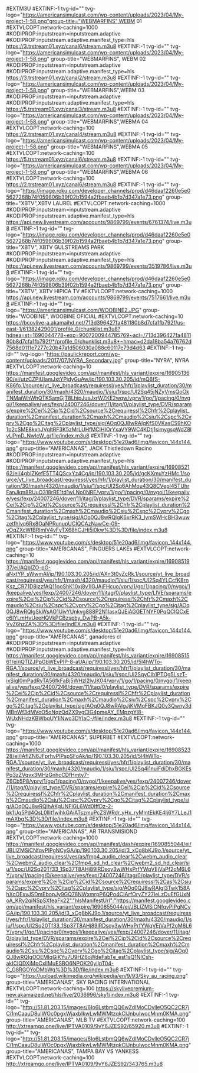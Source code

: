 #EXTM3U
#EXTINF:-1 tvg-id="" tvg-logo="https://americansimulcast.com/wp-content/uploads/2023/04/My-project-1-58.png"group-title="WEBMARFINS",WEBM 01
#EXTVLCOPT:network-caching=1000
#KODIPROP:inputstream=inputstream.adaptive
#KODIPROP:inputstream.adaptive.manifest_type=hls
https://3.trstream01.xyz/canal6/stream.m3u8
#EXTINF:-1 tvg-id="" tvg-logo="https://americansimulcast.com/wp-content/uploads/2023/04/My-project-1-58.png" group-title="WEBMARFINS", WEBM 02
#KODIPROP:inputstream=inputstream.adaptive
#KODIPROP:inputstream.adaptive.manifest_type=hls
https://3.trstream01.xyz/canal2/stream.m3u8
#EXTINF:-1 tvg-id="" tvg-logo="https://americansimulcast.com/wp-content/uploads/2023/04/My-project-1-58.png" group-title="WEBMARFINS",WEBM 03
#KODIPROP:inputstream=inputstream.adaptive
#KODIPROP:inputstream.adaptive.manifest_type=hls
https://5.trstream01.xyz/canal3/stream.m3u8
#EXTINF:-1 tvg-id="" tvg-logo="https://americansimulcast.com/wp-content/uploads/2023/04/My-project-1-58.png" group-title="WEBMARFINS",WEBMA 04
#EXTVLCOPT:network-caching=100
https://2.trstream01.xyz/canal4/stream.m3u8
#EXTINF:-1 tvg-id="" tvg-logo="https://americansimulcast.com/wp-content/uploads/2023/04/My-project-1-58.png" group-title="WEBMARFINS",WEBMA 05
#EXTVLCOPT:network-caching=100
https://5.trstream01.xyz/canal6/stream.m3u8
#EXTINF:-1 tvg-id="" tvg-logo="https://americansimulcast.com/wp-content/uploads/2023/04/My-project-1-58.png" group-title="WEBMARFINS",WEBMA 06
#EXTVLCOPT:network-caching=100
https://2.trstream01.xyz/canal6/stream.m3u8
#EXTINF:-1 tvg-id="" tvg-logo="https://image.roku.com/developer_channels/prod/d46daaf2260e5e05627268b74f059806b39f02b1594a2fbaeb4b1b7d347a1e73.png" group-title="XBTV",XBTV LAUREL 
#EXTVLCOPT:network-caching=1000
#KODIPROP:inputstream=inputstream.adaptive
#KODIPROP:inputstream.adaptive.manifest_type=hls
https://api.new.livestream.com/accounts/9869799/events/6761374/live.m3u8
#EXTINF:-1 tvg-id="" tvg-logo="https://image.roku.com/developer_channels/prod/d46daaf2260e5e05627268b74f059806b39f02b1594a2fbaeb4b1b7d347a1e73.png" group-title="XBTV", XBTV GULSTREAMS PARK
#KODIPROP:inputstream=inputstream.adaptive
#KODIPROP:inputstream.adaptive.manifest_type=hls
https://api.new.livestream.com/accounts/9869799/events/3519786/live.m3u8
#EXTINF:-1 tvg-id="" tvg-logo="https://image.roku.com/developer_channels/prod/d46daaf2260e5e05627268b74f059806b39f02b1594a2fbaeb4b1b7d347a1e73.png" group-title="XBTV", XBTV HIPICA TV
#EXTVLCOPT:network-caching=1000
https://api.new.livestream.com/accounts/9869799/events/7517661/live.m3u8
#EXTINF:-1 tvg-id="" tvg-logo="https://americansimulcast.com/WOOBINE2.JPG" group-title="WOOBINE", WOOBINE OFICIAL 
#EXTVLCOPT:network-caching=10
https://bcovlive-a.akamaihd.net/713d396427fa481180b8d7cfa1fb792f/us-east-1/61382429001/profile_0/chunklist.m3u8?hdnea=st=1690044778~exp=9007200944785769~acl=/713d396427fa481180b8d7cfa1fb792f/*/profile_0/chunklist.m3u8*~hmac=d2da18ba54a76762d7568d0111e7277c20b47a1d506030a088c60117e79d4d63
#EXTINF:-1 tvg-id="" tvg-logo="https://paulickreport.com/wp-content/uploads/2017/07/NYRA_Secondary.jpg" group-title="NYRA", NYRA 
#EXTVLCOPT:network-caching=10
https://manifest.googlevideo.com/api/manifest/hls_variant/expire/1690513690/ei/utzCZPiUIamJxtYPjdyGuAw/ip/190.103.30.205/id/mQ6fS-K86fo.1/source/yt_live_broadcast/requiressl/yes/hfr/1/playlist_duration/30/manifest_duration/30/maxh/4320/maudio/1/siu/1/spc/Ul2Sq45jNZyVmsQoOkTNMaiWhWhQTKSamGjT8LhipJusJxrWZKE2wqw/vprv/1/go/1/pacing/0/nvgoi/1/keepalive/yes/fexp/24007246/dover/11/itag/0/playlist_type/DVR/sparams/expire%2Cei%2Cip%2Cid%2Csource%2Crequiressl%2Chfr%2Cplaylist_duration%2Cmanifest_duration%2Cmaxh%2Cmaudio%2Csiu%2Cspc%2Cvprv%2Cgo%2Citag%2Cplaylist_type/sig/AOq0QJ8wRAIgKfS0VKasCS9hKO1p2cSME8kxhJVqltRF3K5zMrLUHfMCIHIOrYxaVY9WC4KDtj1simygsqWdZ8lvUPmD_NwIcW_g/file/index.m3u8
#EXTINF:-1 tvg-id="" tvg-logo="https://www.youtube.com/s/desktop/51e20ad6/img/favicon_144x144.png" group-title="AMERICANAS", JACK Thistledown Racino 
#KODIPROP:inputstream=inputstream.adaptive
#KODIPROP:inputstream.adaptive.manifest_type=hls
https://manifest.googlevideo.com/api/manifest/hls_variant/expire/1690852162/ei/4gbIZKefE5TT4QScxYz4Cg/ip/190.103.30.205/id/gcKXmuYzHMc.1/source/yt_live_broadcast/requiressl/yes/hfr/1/playlist_duration/30/manifest_duration/30/maxh/4320/maudio/1/siu/1/spc/Ul2Sq6AhMou43Q8CVepI45TUhrFanJkm8RUuO318rRE1td1wLNo0NRE/vprv/1/go/1/pacing/0/nvgoi/1/keepalive/yes/fexp/24007246/dover/11/itag/0/playlist_type/DVR/sparams/expire%2Cei%2Cip%2Cid%2Csource%2Crequiressl%2Chfr%2Cplaylist_duration%2Cmanifest_duration%2Cmaxh%2Cmaudio%2Csiu%2Cspc%2Cvprv%2Cgo%2Citag%2Cplaylist_type/sig/AOq0QJ8wRQIgK6xrRK3_lymSWHcBH3wuwzetfhIvq6Rx8OaNPRunupUCIQCAzNawCe-09-yOqZXcWfBRImlV4vFyTX68hCJHi5i0kw%3D%3D/file/index.m3u8
#EXTINF:-1 tvg-id="" tvg-logo="https://www.youtube.com/s/desktop/51e20ad6/img/favicon_144x144.png" group-title="AMERICANAS", FINGUERS LAKEs
#EXTVLCOPT:network-caching=10
https://manifest.googlevideo.com/api/manifest/hls_variant/expire/1690851937/ei/AQbIZO-pG-aNxtYP_sWwmAI/ip/190.103.30.205/id/AXn3t0yZcRk.1/source/yt_live_broadcast/requiressl/yes/hfr/1/maxh/4320/maudio/1/siu/1/spc/Ul2Sq4YLCcfK8rnKsz_CR71D8izzfAQ11ooShK10xj8v1lGJAjFHcuo/vprv/1/go/1/pacing/0/nvgoi/1/keepalive/yes/fexp/24007246/dover/11/itag/0/playlist_type/LIVE/sparams/expire%2Cei%2Cip%2Cid%2Csource%2Crequiressl%2Chfr%2Cmaxh%2Cmaudio%2Csiu%2Cspc%2Cvprv%2Cgo%2Citag%2Cplaylist_type/sig/AOq0QJ8wRQIgSkWsAO1UivYUnkvg888P2N1IasxQJEiAGGETNYF0PqQCIQCxEc6IYLmHvUeeHQVkPCBzspby_DwPB-A5k-VvZ6hzZA%3D%3D/file/indEX.m3u8
#EXTINF:-1 tvg-id="" tvg-logo="https://www.youtube.com/s/desktop/51e20ad6/img/favicon_144x144.png" group-title="AMERICANAS",  ganadores cl
#KODIPROP:inputstream=inputstream.adaptive
#KODIPROP:inputstream.adaptive.manifest_type=hls
https://manifest.googlevideo.com/api/manifest/hls_variant/expire/1690851561/ei/iQTIZJPpGbWEvPIP-8-aUA/ip/190.103.30.205/id/5l4hWTo-RGA.1/source/yt_live_broadcast/requiressl/yes/hfr/1/playlist_duration/30/manifest_duration/30/maxh/4320/maudio/1/siu/1/spc/Ul2SqyCIh1PTOg5LszT-ixSigI0mPadRyTA56fkFaBj5WHzl2lvJK04/vprv/1/go/1/pacing/0/nvgoi/1/keepalive/yes/fexp/24007246/dover/11/itag/0/playlist_type/DVR/sparams/expire%2Cei%2Cip%2Cid%2Csource%2Crequiressl%2Chfr%2Cplaylist_duration%2Cmanifest_duration%2Cmaxh%2Cmaudio%2Csiu%2Cspc%2Cvprv%2Cgo%2Citag%2Cplaylist_type/sig/AOq0QJ8wRAIgJjKVMqFBKJQ0v3Qwny3dMBnWf3dMVoO5oNqzQdZX9vgCIG4pmeAY_EMpzgYl8-WUxNHdzKBWbqUY1iNwo3DYIaC-/file/index.m3u8
#EXTINF:-1 tvg-id="" tvg-logo="https://www.youtube.com/s/desktop/51e20ad6/img/favicon_144x144.png" group-title="AMERICANAS",  SUPERBET
#EXTVLCOPT:network-caching=1000
https://manifest.googlevideo.com/api/manifest/hls_variant/expire/1690852328/ei/iAfIZN6JFprhvPIPspSFoAk/ip/190.103.30.205/id/5l4hWTo-RGA.1/source/yt_live_broadcast/requiressl/yes/hfr/1/playlist_duration/30/manifest_duration/30/maxh/4320/maudio/1/siu/1/spc/Ul2Sq4i1nuiFdiDhxBGKEsPq3zZVqvx3MHzGnhcCDfHmty7-Z6Cb5P8/vprv/1/go/1/pacing/0/nvgoi/1/keepalive/yes/fexp/24007246/dover/11/itag/0/playlist_type/DVR/sparams/expire%2Cei%2Cip%2Cid%2Csource%2Crequiressl%2Chfr%2Cplaylist_duration%2Cmanifest_duration%2Cmaxh%2Cmaudio%2Csiu%2Cspc%2Cvprv%2Cgo%2Citag%2Cplaylist_type/sig/AOq0QJ8wRQIhAKgUNFlGL6Wd0IffDz-2-bk1Uq5Pd4QsL0llit1wihkGAiATszmuPcZSWRdr_yHx_ryMmtEkKE4Ij6Y7LLeJ1mAXbg%3D%3D/file/index.m3u8
#EXTINF:-1 tvg-id="" tvg-logo="https://www.youtube.com/s/desktop/51e20ad6/img/favicon_144x144.png" group-title="AMERICANAS",  AR TRANSMISIOND
#EXTVLCOPT:network-caching=1000
https://manifest.googlevideo.com/api/manifest/dash/expire/1690855044/ei/JBLIZMSiCNfqvPIPgNCyGA/ip/190.103.30.205/id/3_xCg8bKJ9o.1/source/yt_live_broadcast/requiressl/yes/as/fmp4_audio_clear%2Cwebm_audio_clear%2Cwebm2_audio_clear%2Cfmp4_sd_hd_clear%2Cwebm2_sd_hd_clear/siu/1/spc/Ul2Sq20Tf33_1Sp37T8AHj89lRDsoy3wWHxPrfYWqVEjVaPf2oM6L6Y/vprv/1/pacing/0/keepalive/yes/fexp/24007246/itag/0/playlist_type/DVR/sparams/expire%2Cei%2Cip%2Cid%2Csource%2Crequiressl%2Cas%2Csiu%2Cspc%2Cvprv%2Citag%2Cplaylist_type/sig/AOq0QJ8wRAIgI3Twk158AhXcOExvJSDmEbopJy9GQ78NWxmrpP6QPo4CIArfOryZY27IeLzDuEfGUxNoA_KRy2qiNSpSXfeaFk22","hlsManifestUrl":"https://manifest.googlevideo.com/api/manifest/hls_variant/expire/1690855044/ei/JBLIZMSiCNfqvPIPgNCyGA/ip/190.103.30.205/id/3_xCg8bKJ9o.1/source/yt_live_broadcast/requiressl/yes/hfr/1/playlist_duration/30/manifest_duration/30/maxh/4320/maudio/1/siu/1/spc/Ul2Sq20Tf33_1Sp37T8AHj89lRDsoy3wWHxPrfYWqVEjVaPf2oM6L6Y/vprv/1/go/1/pacing/0/nvgoi/1/keepalive/yes/fexp/24007246/dover/11/itag/0/playlist_type/DVR/sparams/expire%2Cei%2Cip%2Cid%2Csource%2Crequiressl%2Chfr%2Cplaylist_duration%2Cmanifest_duration%2Cmaxh%2Cmaudio%2Csiu%2Cspc%2Cvprv%2Cgo%2Citag%2Cplaylist_type/sig/AOq0QJ8wRQIgOOEMIqGiKYu7U9HZ6oWdeFabTe_est1sQ1NICsh-akICIQDXiMpCxlIMuESBO6NPOK20yiIpT04-C_G8RGOYoDMbWg%3D%3D/file/index.m3u8
#EXTINF:-1 tvg-id="" tvg-logo="https://upload.wikimedia.org/wikipedia/en/9/93/Sky_au_racing.png" group-title="AMERICANAS", SKY RACING INTERNATIONAL
#EXTVLCOPT:network-caching=100
https://skylivepremium-new.akamaized.net/hls/live/2036996/sky1/index.m3u8
#EXTINF:-1 tvg-id="" tvg-logo="http://51.81.203.15/images/6Io6LstbmQQ6wZdIMoCDvlleO5QC2CR7jCi1mCaauD8ulWOc0pgxWjaxbIkwLwMWMtzqkCIJnbuIwocMnm0KMA.png" group-title="AMERICANAS", MLB TV
#EXTVLCOPT:network-caching=100
http://xtreamgo.one/live/IPTVA0109/9vY6JZES92/65920.m3u8
#EXTINF:-1 tvg-id="" tvg-logo="http://51.81.203.15/images/6Io6LstbmQQ6wZdIMoCDvlleO5QC2CR7jCi1mCaauD8ulWOc0pgxWjaxbIkwLwMWMtzqkCIJnbuIwocMnm0KMA.png" group-title="AMERICANAS", TAMPA BAY VS YANKESS
#EXTVLCOPT:network-caching=100
http://xtreamgo.one/live/IPTVA0109/9vY6JZES92/343765.m3u8
